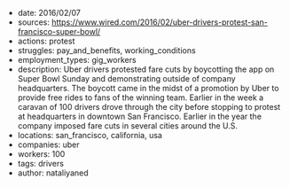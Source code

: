 - date: 2016/02/07
- sources: https://www.wired.com/2016/02/uber-drivers-protest-san-francisco-super-bowl/
- actions: protest
- struggles: pay_and_benefits, working_conditions
- employment_types: gig_workers
- description: Uber drivers protested fare cuts by boycotting the app on Super Bowl Sunday and demonstrating outside of company headquarters. The boycott came in the midst of a promotion by Uber to provide free rides to fans of the winning team. Earlier in the week a caravan of 100 drivers drove through the city before stopping to protest at headquarters in downtown San Francisco. Earlier in the year the company imposed fare cuts in several cities around the U.S.
- locations: san_francisco, california, usa
- companies: uber
- workers: 100
- tags: drivers
- author: nataliyaned

